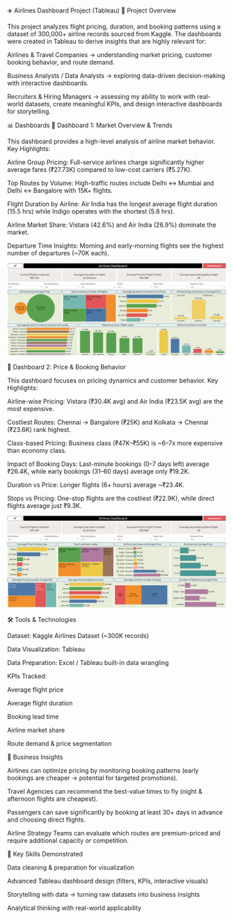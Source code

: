 ✈️ Airlines Dashboard Project (Tableau)
📌 Project Overview

This project analyzes flight pricing, duration, and booking patterns using a dataset of 300,000+ airline records sourced from Kaggle. The dashboards were created in Tableau to derive insights that are highly relevant for:

Airlines & Travel Companies → understanding market pricing, customer booking behavior, and route demand.

Business Analysts / Data Analysts → exploring data-driven decision-making with interactive dashboards.

Recruiters & Hiring Managers → assessing my ability to work with real-world datasets, create meaningful KPIs, and design interactive dashboards for storytelling.

📊 Dashboards
🔹 Dashboard 1: Market Overview & Trends

This dashboard provides a high-level analysis of airline market behavior.
Key Highlights:

Airline Group Pricing: Full-service airlines charge significantly higher average fares (₹27.73K) compared to low-cost carriers (₹5.27K).

Top Routes by Volume: High-traffic routes include Delhi ↔ Mumbai and Delhi ↔ Bangalore with 15K+ flights.

Flight Duration by Airline: Air India has the longest average flight duration (15.5 hrs) while Indigo operates with the shortest (5.8 hrs).

Airline Market Share: Vistara (42.6%) and Air India (26.9%) dominate the market.

Departure Time Insights: Morning and early-morning flights see the highest number of departures (~70K each).

![Dashboard Preview](airlines_dashboard_2.png)

🔹 Dashboard 2: Price & Booking Behavior

This dashboard focuses on pricing dynamics and customer behavior.
Key Highlights:

Airline-wise Pricing: Vistara (₹30.4K avg) and Air India (₹23.5K avg) are the most expensive.

Costliest Routes: Chennai → Bangalore (₹25K) and Kolkata → Chennai (₹23.6K) rank highest.

Class-based Pricing: Business class (₹47K–₹55K) is ~6–7x more expensive than economy class.

Impact of Booking Days: Last-minute bookings (0–7 days left) average ₹26.4K, while early bookings (31–60 days) average only ₹19.2K.

Duration vs Price: Longer flights (6+ hours) average ~₹23.4K.

Stops vs Pricing: One-stop flights are the costliest (₹22.9K), while direct flights average just ₹9.3K.

![Dashboard Preview](airlines_dashboard_1.png)

🛠️ Tools & Technologies

Dataset: Kaggle Airlines Dataset (~300K records)

Data Visualization: Tableau

Data Preparation: Excel / Tableau built-in data wrangling

KPIs Tracked:

Average flight price

Average flight duration

Booking lead time

Airline market share

Route demand & price segmentation

🎯 Business Insights

Airlines can optimize pricing by monitoring booking patterns (early bookings are cheaper → potential for targeted promotions).

Travel Agencies can recommend the best-value times to fly (night & afternoon flights are cheapest).

Passengers can save significantly by booking at least 30+ days in advance and choosing direct flights.

Airline Strategy Teams can evaluate which routes are premium-priced and require additional capacity or competition.

📌 Key Skills Demonstrated

Data cleaning & preparation for visualization

Advanced Tableau dashboard design (filters, KPIs, interactive visuals)

Storytelling with data → turning raw datasets into business insights

Analytical thinking with real-world applicability
